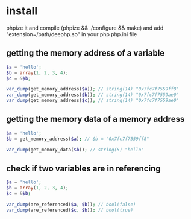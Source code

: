 install
=======
phpize it and compile (phpize && ./configure && make) and add "extension=/path/deephp.so" in your php php.ini file


getting the memory address of a variable
-------
```php
$a = 'hello';
$b = array(1, 2, 3, 4);
$c = &$b;

var_dump(get_memory_address($a)); // string(14) "0x7fc7f7559ff8"
var_dump(get_memory_address($b)); // string(14) "0x7fc7f7559ae0"
var_dump(get_memory_address($c)); // string(14) "0x7fc7f7559ae0"
```

getting the memory data of a memory address
-------
```php
$a = 'hello';
$b = get_memory_address($a); // $b = "0x7fc7f7559ff8"

var_dump(get_memory_data($b)); // string(5) "hello"
```

check if two variables are in referencing
-------
```php
$a = 'hello';
$b = array(1, 2, 3, 4);
$c = &$b;

var_dump(are_referenced($a, $b)); // bool(false)
var_dump(are_referenced($c, $b)); // bool(true)
```
